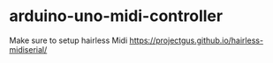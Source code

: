 # arduino-uno-midi-controller

Make sure to setup hairless Midi https://projectgus.github.io/hairless-midiserial/
